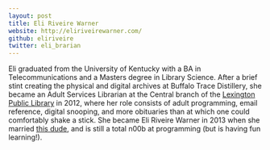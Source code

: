 ```yaml
---
layout: post
title: Eli Riveire Warner
website: http://eliriveirewarner.com/
github: eliriveire
twitter: eli_brarian
---
```


Eli graduated from the University of Kentucky with a BA in Telecommunications and a Masters degree in Library Science. After a brief stint creating the physical and digital archives at Buffalo Trace Distillery, she became an Adult Services Librarian at the Central branch of the [Lexington Public Library](http://www.lexpublib.org) in 2012, where her role consists of adult programming, email reference, digital snooping, and more obituaries than at which one could comfortably shake a stick. She became Eli Riveire Warner in 2013 when she married [this dude](http://nwarner.com), and is still a total n00b at programming (but is having fun learning!).
